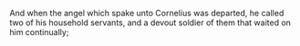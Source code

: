 And when the angel which spake unto Cornelius was departed, he called two of his household servants, and a devout soldier of them that waited on him continually;
